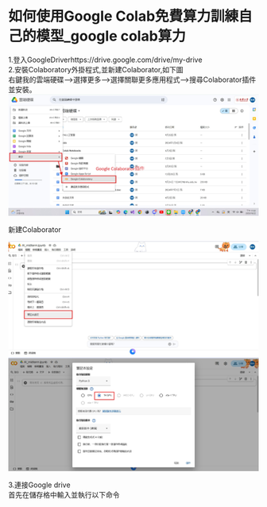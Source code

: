 # 如何使用Google Colab免費算力訓練自己的模型_google colab算力
1.登入GoogleDriverhttps://drive.google.com/drive/my-drive  
2.安裝Colaboratory外掛程式,並新建Colaborator,如下圖  
右鍵我的雲端硬碟—>選擇更多—>選擇關聯更多應用程式—>搜尋Colaborator插件並安裝。  
![image](https://github.com/Black-05/AI_midterm/blob/main/1.jpg)

新建Colaborator

![image](https://github.com/Black-05/AI_midterm/blob/main/2.jpg)
![image](https://github.com/Black-05/AI_midterm/blob/main/3.jpg)

3.連接Google drive  
首先在儲存格中輸入並執行以下命令  
